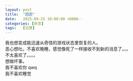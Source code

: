 ```yaml
---
layout: post
title:  "困困"
date:   2025-09-25 10:00:00 +0800--
categories: [杂念]
tags:   [记录]
---
```

我也想变成能迅速从奇怪的游戏状态里恢复的人。
<br>
恶心想吐。不喜欢晚睡，感觉像死了一样接收不到新的消息了。。。<br>
不太喜欢了。。。。
<br>
想做坏事。
<br>
我不喜欢你 
qwq<br>
我不喜欢睡觉